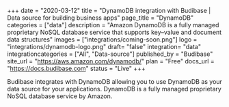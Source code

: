 +++
date = "2020-03-12"
title = "DynamoDB integration with Budibase | Data source for building business apps"
page_title = "DynamoDB"
categories = ["data"] 
description = "Amazon DynamoDB is a fully managed proprietary NoSQL database service that supports key–value and document data structures"
images = ["integrations/coming-soon.png"]
logo = "integrations/dynamodb-logo.png"
draft= "false"
integration= "data"
integrationcategories = ["All", "Data-source"]
published_by = "Budibase"
site_url = "https://aws.amazon.com/dynamodb/"
plan = "Free"
docs_url = "https://docs.budibase.com"
status = "Live" 
+++

Budibase integrates with DynamoDB allowing you to use DynamoDB as your data source for your applications. DynamoDB is a fully managed proprietary NoSQL database service by Amazon.